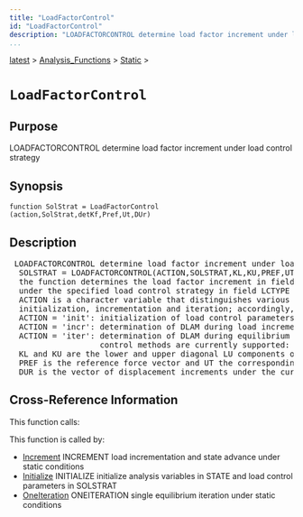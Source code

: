```yaml
---
title: "LoadFactorControl"
id: "LoadFactorControl"
description: "LOADFACTORCONTROL determine load factor increment under load control strategy"
...
```


<!-- <a name="_top"></a> -->
<!-- <div><a href="../../../.autoindex.md">Home</a> &gt;  -->
 <a href="#">latest</a> &gt; <a href="#">Analysis_Functions</a> &gt; <a href=".autoindex.md">Static</a> &gt; 
<!-- LoadFactorControl.m</div> -->

<!--<table width="100%"><tr><td align="left"><a href="../../../.autoindex.md"><img alt="<" border="0" src="../../../left.png">&nbsp;Master index</a></td>
<td align="right"><a href=".autoindex.md">Index for latest\Analysis_Functions\Static&nbsp;<img alt=">" border="0" src="../../../right.png"></a></td></tr></table>-->
# `LoadFactorControl`



## <a name="_name"></a>Purpose


LOADFACTORCONTROL determine load factor increment under load control strategy

<!-- <div class="box"><strong>LOADFACTORCONTROL determine load factor increment under load control strategy</strong></div> -->

## <a name="_synopsis"></a>Synopsis

`function SolStrat = LoadFactorControl (action,SolStrat,detKf,Pref,Ut,DUr)` 

## Description


<pre class="comment"> LOADFACTORCONTROL determine load factor increment under load control strategy
  SOLSTRAT = LOADFACTORCONTROL(ACTION,SOLSTRAT,KL,KU,PREF,UT,DUR)
  the function determines the load factor increment in field DLAM of data structure SOLSTRAT
  under the specified load control strategy in field LCTYPE of SOLSTRAT;
  ACTION is a character variable that distinguishes various load control stages, i.e.
  initialization, incrementation and iteration; accordingly, the choices are
  ACTION = 'init': initialization of load control parameters in field HIST of SOLSTRAT
  ACTION = 'incr': determination of DLAM during load incrementation; parameter update in HIST
  ACTION = 'iter': determination of DLAM during equilibrium iteration (the following load
                   control methods are currently supported: 'MinDispNorm' and 'KeyDOF'
  KL and KU are the lower and upper diagonal LU components of the tangent stiffness matrix,
  PREF is the reference force vector and UT the corresponding displacement vector under PREF,
  DUR is the vector of displacement increments under the current unbalance force vector</pre>
<!-- <div class="fragment"><pre class="comment"> LOADFACTORCONTROL determine load factor increment under load control strategy
  SOLSTRAT = LOADFACTORCONTROL(ACTION,SOLSTRAT,KL,KU,PREF,UT,DUR)
  the function determines the load factor increment in field DLAM of data structure SOLSTRAT
  under the specified load control strategy in field LCTYPE of SOLSTRAT;
  ACTION is a character variable that distinguishes various load control stages, i.e.
  initialization, incrementation and iteration; accordingly, the choices are
  ACTION = 'init': initialization of load control parameters in field HIST of SOLSTRAT
  ACTION = 'incr': determination of DLAM during load incrementation; parameter update in HIST
  ACTION = 'iter': determination of DLAM during equilibrium iteration (the following load
                   control methods are currently supported: 'MinDispNorm' and 'KeyDOF'
  KL and KU are the lower and upper diagonal LU components of the tangent stiffness matrix,
  PREF is the reference force vector and UT the corresponding displacement vector under PREF,
  DUR is the vector of displacement increments under the current unbalance force vector</pre></div> -->

<!-- crossreference -->
## <a name="_cross"></a>Cross-Reference Information

This function calls:
<ul style="list-style-image:url(../../../matlabicon.gif)">
</ul>

This function is called by:
<ul style="list-style-image:url(../../../matlabicon.gif)">
<li><a href="Increment.md" class="code" title="function [State,SolStrat] = Increment(Model,ElemData,Loading,State,SolStrat)">Increment</a>	INCREMENT load incrementation and state advance under static conditions</li><li><a href="Initialize.md" class="code" title="function [State,SolStrat] = Initialize (Model,ElemData,Loading,State,SolStrat)">Initialize</a>	INITIALIZE initialize analysis variables in STATE and load control parameters in SOLSTRAT</li><li><a href="OneIteration.md" class="code" title="function [State,SolStrat] = OneIteration (Model,ElemData,Loading,State,SolStrat)">OneIteration</a>	ONEITERATION single equilibrium iteration under static conditions</li></ul>
<!-- crossreference -->




<!-- <hr><address>Generated on Mon 15-Feb-2021 18:38:47 by <strong><a href="http://www.artefact.tk/software/matlab/m2html/" title="Matlab Documentation in HTML">m2html</a></strong> &copy; 2005</address> -->